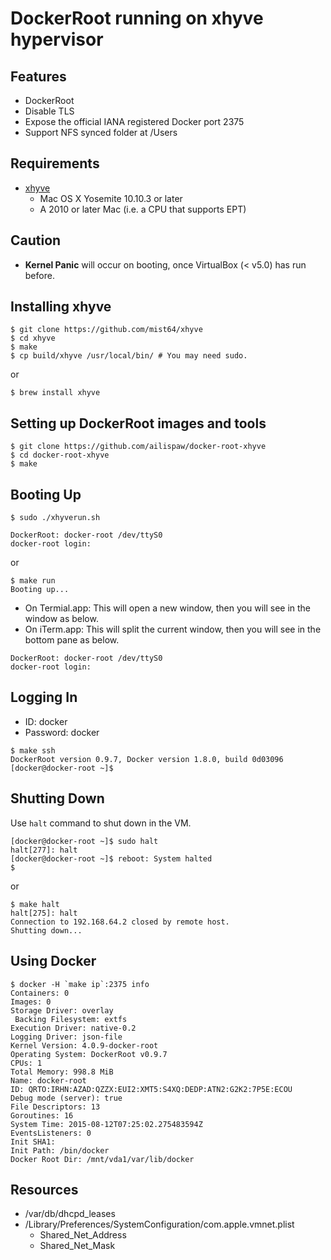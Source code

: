 # DockerRoot running on xhyve hypervisor

## Features

- DockerRoot
- Disable TLS
- Expose the official IANA registered Docker port 2375
- Support NFS synced folder at /Users

## Requirements

- [xhyve](https://github.com/mist64/xhyve)
  - Mac OS X Yosemite 10.10.3 or later
  - A 2010 or later Mac (i.e. a CPU that supports EPT)

## Caution

- **Kernel Panic** will occur on booting, once VirtualBox (< v5.0) has run before.

## Installing xhyve

```
$ git clone https://github.com/mist64/xhyve
$ cd xhyve
$ make
$ cp build/xhyve /usr/local/bin/ # You may need sudo.
```

or

```
$ brew install xhyve
```

## Setting up DockerRoot images and tools

```
$ git clone https://github.com/ailispaw/docker-root-xhyve
$ cd docker-root-xhyve
$ make
```

## Booting Up

```
$ sudo ./xhyverun.sh

DockerRoot: docker-root /dev/ttyS0
docker-root login: 
```

or

```
$ make run
Booting up...
```

- On Termial.app: This will open a new window, then you will see in the window as below.
- On iTerm.app: This will split the current window, then you will see in the bottom pane as below.

```
DockerRoot: docker-root /dev/ttyS0
docker-root login: 
```

## Logging In

- ID: docker
- Password: docker

```
$ make ssh
DockerRoot version 0.9.7, Docker version 1.8.0, build 0d03096
[docker@docker-root ~]$ 
```

## Shutting Down

Use `halt` command to shut down in the VM.

```
[docker@docker-root ~]$ sudo halt
halt[277]: halt
[docker@docker-root ~]$ reboot: System halted
$ 
```

or

```
$ make halt
halt[275]: halt
Connection to 192.168.64.2 closed by remote host.
Shutting down...
```

## Using Docker

```
$ docker -H `make ip`:2375 info
Containers: 0
Images: 0
Storage Driver: overlay
 Backing Filesystem: extfs
Execution Driver: native-0.2
Logging Driver: json-file
Kernel Version: 4.0.9-docker-root
Operating System: DockerRoot v0.9.7
CPUs: 1
Total Memory: 998.8 MiB
Name: docker-root
ID: QRTO:IRHN:AZAD:QZZX:EUI2:XMT5:S4XQ:DEDP:ATN2:G2K2:7P5E:ECOU
Debug mode (server): true
File Descriptors: 13
Goroutines: 16
System Time: 2015-08-12T07:25:02.275483594Z
EventsListeners: 0
Init SHA1:
Init Path: /bin/docker
Docker Root Dir: /mnt/vda1/var/lib/docker
```

## Resources

- /var/db/dhcpd_leases
- /Library/Preferences/SystemConfiguration/com.apple.vmnet.plist
  - Shared_Net_Address
  - Shared_Net_Mask
